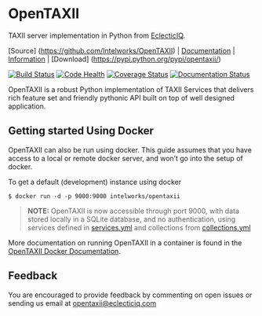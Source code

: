 # OpenTAXII

TAXII server implementation in Python from [EclecticIQ](https://www.eclecticiq.com).


[Source] (https://github.com/Intelworks/OpenTAXII) | [Documentation](http://opentaxii.readthedocs.org) | [Information](http://www.eclecticiq.com) | [Download] (https://pypi.python.org/pypi/opentaxii/)


[![Build Status](https://travis-ci.org/Intelworks/OpenTAXII.svg?branch=move_docs)](https://travis-ci.org/Intelworks/OpenTAXII)
[![Code Health](https://landscape.io/github/Intelworks/OpenTAXII/master/landscape.svg?style=flat)](https://landscape.io/github/Intelworks/OpenTAXII/master)
[![Coverage Status](https://coveralls.io/repos/Intelworks/OpenTAXII/badge.svg)](https://coveralls.io/r/Intelworks/OpenTAXII)
[![Documentation Status](https://readthedocs.org/projects/opentaxii/badge/?version=latest)](https://readthedocs.org/projects/opentaxii/)

OpenTAXII is a robust Python implementation of TAXII Services that
delivers rich feature set and friendly pythonic API built on top of well
designed application.

## Getting started Using Docker

OpenTAXII can also be run using docker. This guide assumes that you have
access to a local or remote docker server, and won’t go into the setup
of docker.

To get a default (development) instance using docker

``` {.sourceCode .shell}
$ docker run -d -p 9000:9000 intelworks/opentaxii
```

> **NOTE:**
> OpenTAXII is now accessible through port 9000, with data stored
> locally in a SQLite database, and no authentication, using services defined
> in [services.yml](https://raw.githubusercontent.com/Intelworks/OpenTAXII/master/examples/services.yml) 
> and collections from [collections.yml](https://raw.githubusercontent.com/Intelworks/OpenTAXII/master/examples/collections.yml)

More documentation on running OpenTAXII in a container is found in the [OpenTAXII Docker Documentation](http://opentaxii.readthedocs.org/en/latest/docker.html).

## Feedback

You are encouraged to provide feedback by commenting on open issues or
sending us email at <opentaxii@eclecticiq.com>

